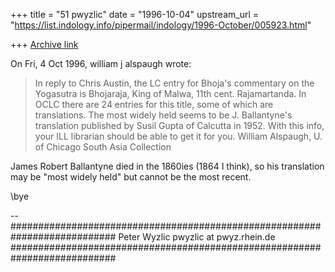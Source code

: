 +++
title = "51 pwyzlic"
date = "1996-10-04"
upstream_url = "https://list.indology.info/pipermail/indology/1996-October/005923.html"

+++
[Archive link](https://list.indology.info/pipermail/indology/1996-October/005923.html)

On Fri, 4 Oct 1996, william j alspaugh wrote:

> In reply to Chris Austin, the LC entry for Bhoja's commentary on the
> Yogasutra is Bhojaraja, King of Malwa, 11th cent. Rajamartanda.  In OCLC
> there are 24 entries for this title, some of which are translations.  The
> most widely held seems to be J. Ballantyne's translation published by Susil
> Gupta of Calcutta in 1952.  With this info, your ILL librarian should be able
> to get it for you.  William Alspaugh, U. of Chicago South Asia Collection

James Robert Ballantyne died in the 1860ies (1864 I think), so his
translation may be "most widely held" but cannot be the most recent.

\bye

--
###########################################################################
Peter Wyzlic                                          pwyzlic at pwyz.rhein.de
###########################################################################





